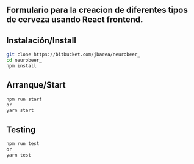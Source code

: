 ## Formulario para la creacion de diferentes tipos de cerveza usando React frontend.

## Instalación/Install
```bash
git clone https://bitbucket.com/jbarea/neurobeer_
cd neurobeer_
npm install
```
## Arranque/Start
```bash
npm run start
or
yarn start
```
## Testing
```bash
npm run test
or
yarn test
```

